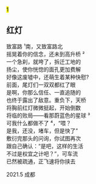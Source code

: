<div class="poetry-container">
<mark class="order">1</mark>

## 红灯

致富路<span class="footnote YX">&nbsp;¹</span>南，又致富路北  
摇晃着你的信念，还未到高升桥<span class="footnote YX">&nbsp;²</span>  
一个急刹，就垮了，拆迁工地的  
扬尘，使你恍惚的面孔更加费解  
好像这废墟中，还萌生着某种快慰?  
前面，尾灯们一双双都红了眼  
是啊，你那么信任、一直追随的  
也终于露出了敌意。重负下，天桥  
将胸前红灯微微挺起，开始倒数  
将临的败局——看那蔚蓝色的星球<span class="footnote YX">&nbsp;³</span>  
可我什么都做不了<span class="footnote YX">&nbsp;⁴</span>，“喂？  
是我，还没，堵车，但是快了”  
敷衍完那头的问询，你试图再次  
跟自己确认：“是吧，这样的生活  
不过是权宜之计吧？”，可车流  
已然被疏通，正飞速将你挟去  

<div class="time-note">2021.5 成都</div>

</div>
